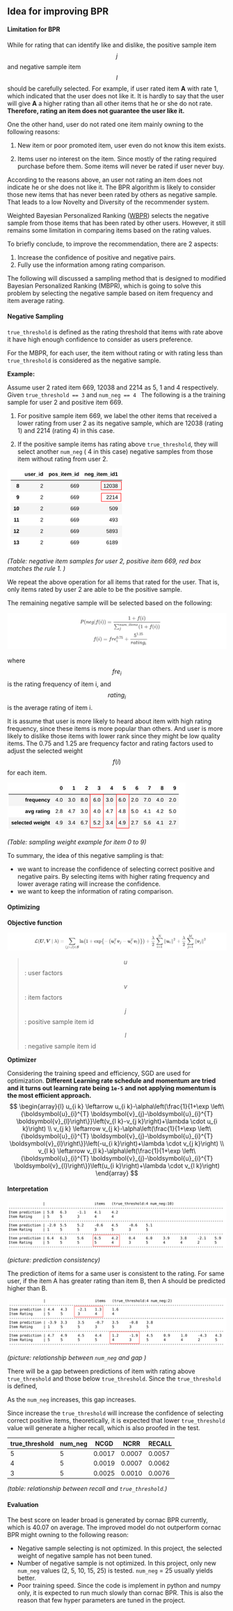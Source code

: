 ## Idea for improving BPR

#### Limitation for BPR

While for rating that can identify like and dislike, the positive sample item $$j$$ and negative sample item $$l$$ should be carefully selected. For example, if user rated item **A** with rate 1, which indicated that the user does not like it. It is hardly to say that the user will give **A** a higher rating than all other items that he or she do not rate. **Therefore, rating an item does not guarantee the user like it.**

One the other hand, user do not rated one item mainly owning to the following reasons:

1. New item or poor promoted item, user even do not know this item exists.

2. Items user no interest on the item. Since mostly of the rating required purchase before them. Some items will never be rated if user never buy.

According to the reasons above, an user not rating an item does not indicate he or she does not like it. The BPR algorithm is likely to consider those new items that has never been rated by others as negative sample. That leads to a low Novelty and Diversity of the recommender system.

Weighted Bayesian Personalized Ranking ([WBPR](https://github.com/PreferredAI/cornac/blob/master/cornac/models/bpr/recom_wbpr.pyx)) selects the negative sample from those items that has been rated by other users. However, it still remains some limitation in comparing items based on the rating values. 

To briefly conclude, to improve the recommendation, there are 2 aspects:

1. Increase the confidence of positive and negative pairs.
2. Fully use the information among rating comparison.

The following will discussed a sampling method that is designed to modified Bayesian Personalized Ranking (MBPR), which is going to solve this problem by selecting the negative sample based on item frequency and  item average rating.

#### Negative Sampling

`true_threshold` is defined as the rating threshold that items with rate above it have high enough confidence to consider as users preference.

For the MBPR, for each user, the item without rating or with rating less than `true_threshold`  is considered as the negative sample. 

**Example:**

Assume user 2 rated item 669, 12038 and 2214 as 5, 1 and 4  respectively. Given `true_threshold == 3` and `num_neg == 4 ` The following is a the training sample for user 2 and positive item 669. 

1. For positive sample item 669, we label the other items that received a lower rating from user 2 as its negative sample, which are 12038 (rating 1) and 2214 (rating 4) in this case. 

2. If the positive sample items has rating above `true_threshold`, they will select another `num_neg` ( 4 in this case) negative samples from those item without rating from user 2.

<img src="img/negative_sampling/image-20210604144034407-1622874732881.png" alt="image-20210604144034407" style="zoom:50%;" />

*(Table: negative item samples for user 2, positive item 669, red box matches the rule 1. )*

We repeat the above operation for all items that rated for the user. That is, only items rated by user 2 are able to be the positive sample. 

The remaining negative sample will be selected based on the following:

![image-20210605211118154](img/negative_sampling/image-20210605211118154.png)

where  $$fre_i$$ is the rating frequency of item i, and $$rating_i$$ is the average rating of item i. 

It is assume that user is more likely to heard about item with high rating frequency, since these items is more popular than others. And user is more likely to dislike those items with lower rank since they might be low quality items. The  0.75 and 1.25 are frequency factor and rating factors used to adjust the selected weight $$f(i)$$ for each item.

<img src="img/negative_sampling/image-20210604114727755-1622874732882.png" alt="image-20210604114727755" style="zoom:50%;" />

*(Table: sampling weight example for item 0 to 9)*

To summary, the idea of this negative sampling is that:

+ we want to increase the confidence of selecting correct positive and negative pairs. By selecting items with higher rating frequency and lower average rating will increase the confidence.
+ we want to keep the information of rating comparison.

#### Optimizing

**Objective function**

![image-20210607100214343](img/negative_sampling/image-20210607100214343.png)

> $$u$$: user factors
>
> $$v$$: item factors
>
> $$j$$: positive sample item id
>
> $$l$$: negative sample item id

**Optimizer**

Considering the training speed and efficiency,  SGD are used for optimization.  **Different Learning rate schedule and momentum are tried and it turns out learning rate being `1e-5` and not applying momentum is the most efficient approach.**
$$
\begin{array}{l} 
u_{i k} \leftarrow u_{i k}-\alpha\left(\frac{1}{1+\exp \left\{\boldsymbol{u}_{i}^{T} \boldsymbol{v}_{j}-\boldsymbol{u}_{i}^{T} \boldsymbol{v}_{l}\right\}}\left(v_{l k}-v_{j k}\right)+\lambda \cdot u_{i k}\right) \\
v_{j k} \leftarrow v_{j k}-\alpha\left(\frac{1}{1+\exp \left\{\boldsymbol{u}_{i}^{T} \boldsymbol{v}_{j}-\boldsymbol{u}_{i}^{T} \boldsymbol{v}_{l}\right\}}\left(-u_{i k}\right)+\lambda \cdot v_{j k}\right) \\
v_{l k} \leftarrow v_{l k}-\alpha\left(\frac{1}{1+\exp \left\{\boldsymbol{u}_{i}^{T} \boldsymbol{v}_{j}-\boldsymbol{u}_{i}^{T} \boldsymbol{v}_{l}\right\}}\left(u_{i k}\right)+\lambda \cdot v_{l k}\right)
\end{array}
$$

#### Interpretation

<img src="img/negative_sampling/image-20210605095731614-1622874732882.png" alt="image-20210605095731614" style="zoom: 50%;" />

*(picture: prediction consistency)*

The prediction of items for a same user is consistent to the rating. For same user, if the item A has greater rating than item B, then A should be predicted higher than B.

<img src="img/negative_sampling/image-20210605113104718-1622874732882.png" alt="image-20210605113104718" style="zoom: 50%;" />

*(picture: relationship between `num_neg` and gap )*

There will be a gap between predictions of item with rating above `true_threshold` and those below `true_threshold`. Since the `true_threshold` is defined, 

As the `num_neg` increases, this gap increases.

Since increase the `true_threshold` will increase the confidence of selecting correct positive items, theoretically, it is expected that lower `true_threshold` value will generate a higher recall, which is also proofed in the test.

| true_threshold | num_neg | NCGD   | NCRR   | RECALL |
| -------------- | ------- | ------ | ------ | ------ |
| 5              | 5       | 0.0017 | 0.0007 | 0.0057 |
| 4              | 5       | 0.0019 | 0.0007 | 0.0062 |
| 3              | 5       | 0.0025 | 0.0010 | 0.0076 |

*(table: relationship between recall and `true_threshold`.)*

#### Evaluation

The best score on leader broad is generated by cornac BPR currently, which is 40.07 on average. The improved model do not outperform cornac BPR might owning to the following reason:

+ Negative sample selecting is not optimized.  In this project, the selected weight of negative sample has not been tuned.
+ Number of negative sample is not optimized. In this project,  only new `num_neg` values (2, 5, 10, 15, 25) is tested.  `num_neg` = 25 usually yields better.
+ Poor training speed. Since the code is implement in python and numpy only, it is expected to run much slowly than cornac BPR. This is also the reason that few hyper parameters are tuned in the project.





